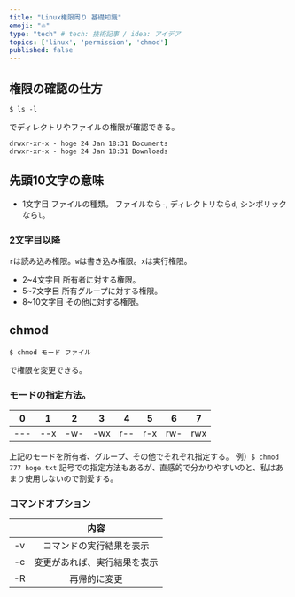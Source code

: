 ```yaml
---
title: "Linux権限周り 基礎知識"
emoji: "🔥"
type: "tech" # tech: 技術記事 / idea: アイデア
topics: ['linux', 'permission', 'chmod']
published: false
---
```

## 権限の確認の仕方
```
$ ls -l
```
でディレクトリやファイルの権限が確認できる。
```
drwxr-xr-x - hoge 24 Jan 18:31 Documents
drwxr-xr-x - hoge 24 Jan 18:31 Downloads
```
## 先頭10文字の意味
- 1文字目
ファイルの種類。
ファイルなら`-`, ディレクトリなら`d`, シンボリックなら`l`。
### 2文字目以降
`r`は読み込み権限。`w`は書き込み権限。`x`は実行権限。
- 2~4文字目
所有者に対する権限。
- 5~7文字目
所有グループに対する権限。
- 8~10文字目
その他に対する権限。
## chmod
```
$ chmod モード ファイル
```
で権限を変更できる。
### モードの指定方法。
|0|1|2|3|4|5|6|7|
|:---:|:---:|:---:|:---:|:---:|:---:|:---:|:---:|
|---|--x|-w-|-wx|r--|r-x|rw-|rwx|
上記のモードを所有者、グループ、その他でそれぞれ指定する。
例）`$ chmod 777 hoge.txt`
記号での指定方法もあるが、直感的で分かりやすいのと、私はあまり使用しないので割愛する。
### コマンドオプション
||内容|
|:---:|:---:|
|-v|コマンドの実行結果を表示|
|-c|変更があれば、実行結果を表示|
|-R|再帰的に変更|
